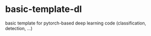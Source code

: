 # basic-template-dl
basic template for pytorch-based deep learning code (classification, detection, ...)
